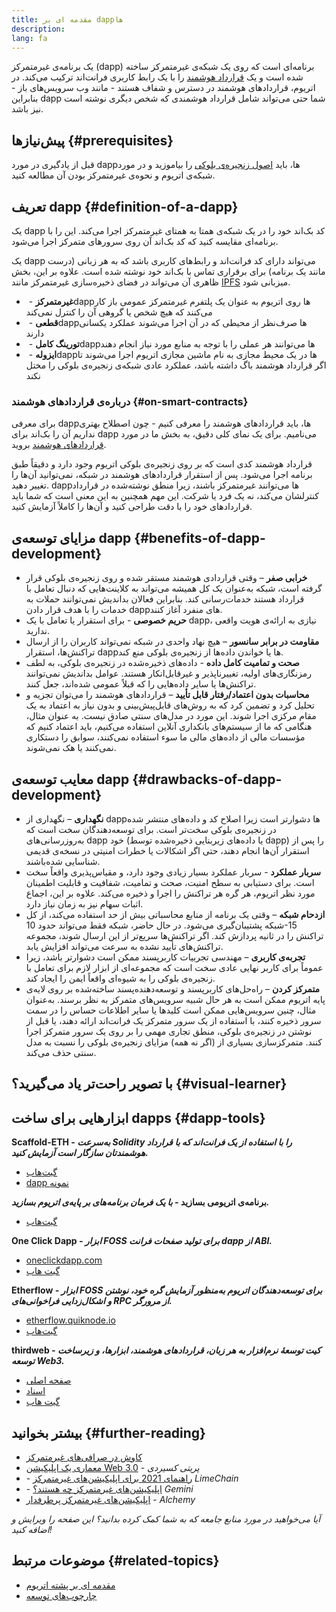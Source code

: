 ```yaml
---
title: مقدمه ای بر dappها
description:
lang: fa
---
```


یک برنامه‌ی غیرمتمرکز (dapp) برنامه‌ای است که روی یک شبکه‌ی غیرمتمرکز ساخته شده است و یک [قرارداد هوشمند](/developers/docs/smart-contracts/) را با یک رابط کاربری فرانت‌اند ترکیب می‌کند. در اتریوم، قراردادهای هوشمند در دسترس و شفاف هستند - مانند وب سرویس‌های باز - بنابراین dapp شما حتی می‌تواند شامل قرارداد هوشمندی که شخص دیگری نوشته است نیز باشد.

## پیش‌نیازها {#prerequisites}

قبل از یادگیری در مورد dappها، باید [اصول زنجیره‌ی بلوکی](/developers/docs/intro-to-ethereum/) را بیاموزید و در مورد شبکه‌ی اتریوم و نحوه‌ی غیرمتمرکز بودن آن مطالعه کنید.

## تعریف dapp {#definition-of-a-dapp}

یک dapp کد بک‌اند خود را در یک شبکه‌ی همتا به همتای غیرمتمرکز اجرا می‌کند. این را با برنامه‌ای مقایسه کنید که کد بک‌اند آن روی سرورهای متمرکز اجرا می‌شود.

یک dapp می‌تواند دارای کد فرانت‌اند و رابط‌های کاربری باشد که به هر زبانی (درست مانند یک برنامه) برای برقراری تماس با بک‌اند خود نوشته شده است. علاوه بر این، بخش ظاهری آن می‌تواند در فضای ذخیره‌سازی غیرمتمرکز مانند [IPFS](https://ipfs.io/) میزبانی شود.

- **غیرمتمرکز** - ‏dappها روی اتریوم به عنوان یک پلتفرم غیرمتمرکز عمومی باز کار می‌کنند که هیچ شخص یا گروهی آن را کنترل نمی‌کند
- **قطعی** - ‏dappها صرف‌نظر از محیطی که در آن اجرا می‌شوند عملکرد یکسانی دارند
- **تورینگ کامل** - ‏dappها می‌توانند هر عملی را با توجه به منابع مورد نیاز انجام دهند
- **ایزوله** - ‏dappها در یک محیط مجازی به نام ماشین مجازی اتریوم اجرا می‌شوند تا اگر قرارداد هوشمند باگ داشته باشد، عملکرد عادی شبکه‌ی زنجیره‌ی بلوکی را مختل نکند

### درباره‌ی قراردادهای هوشمند {#on-smart-contracts}

برای معرفی dapp‌ها، باید قراردادهای هوشمند را معرفی کنیم - چون اصطلاح بهتری نداریم آن را بک‌اند برای dapp می‌نامیم. برای یک نمای کلی دقیق، به بخش ما در مورد [قراردادهای هوشمند](/developers/docs/smart-contracts/) بروید.

قرارداد هوشمند کدی است که بر روی زنجیره‌ی بلوکی اتریوم وجود دارد و دقیقاً طبق برنامه اجرا می‌شود. پس از استقرار قراردادهای هوشمند در شبکه، نمی‌توانید آن‌ها را تغییر دهید. dappها می‌توانند غیرمتمرکز باشند، زیرا منطق نوشته‌شده در قرارداد کنترلشان می‌کند، نه یک فرد یا شرکت. این مهم همچنین به این معنی است که شما باید قراردادهای خود را با دقت طراحی کنید و آن‌ها را کاملاً آزمایش کنید.

## مزایای توسعه‌ی dapp {#benefits-of-dapp-development}

- **خرابی صفر** – وقتی قراردادی هوشمند مستقر شده و روی زنجیره‌ی بلوکی قرار گرفته است، شبکه به‌عنوان یک کل همیشه می‌تواند به کلاینت‌هایی که دنبال تعامل با قرارداد هستند خدمات‌رسانی کند. بنابراین فعالان بداندیش نمی‌توانند حملات به خدمات را با هدف قرار دادن dappهای منفرد آغاز کنند.
- **حریم خصوصی** - برای استقرار یا تعامل با یک dapp، نیازی به ارائه‌ی هویت واقعی ندارید.
- **مقاومت در برابر سانسور** – هیچ نهاد واحدی در شبکه نمی‌تواند کاربران را از ارسال تراکنش‌ها، استقرار dapp‌ها یا خواندن داده‌ها از زنجیره‌ی بلوکی منع کند.
- **صحت و تمامیت کامل داده** - داده‌های ذخیره‌شده در زنجیره‌ی بلوکی، به لطف رمزنگاری‌های اولیه، تغییرناپذیر و غیرقابل‌انکار هستند. عوامل بداندیش نمی‌توانند تراکنش‌ها یا سایر داده‌هایی را که قبلاً عمومی شده‌اند، جعل کنند.
- **محاسبات بدون اعتماد/رفتار قابل تأیید** – قراردادهای هوشمند را می‌توان تجزیه و تحلیل کرد و تضمین کرد که به روش‌های قابل‌پیش‌بینی و بدون نیاز به اعتماد به یک مقام مرکزی اجرا شوند. این مورد در مدل‌های سنتی صادق نیست. به عنوان مثال، هنگامی که ما از سیستم‌های بانکداری آنلاین استفاده می‌کنیم، باید اعتماد کنیم که مؤسسات مالی از داده‌های مالی ما سوء استفاده نمی‌کنند، سوابق را دستکاری نمی‌کنند یا هک نمی‌شوند.

## معایب توسعه‌ی dapp {#drawbacks-of-dapp-development}

- **نگهداری** – نگهداری از dappها دشوارتر است زیرا اصلاح کد و داده‌های منتشر شده در زنجیره‌ی بلوکی سخت‌تر است. برای توسعه‌دهندگان سخت است که به‌روزرسانی‌های dapp خود (یا داده‌های زیربنایی ذخیره‌شده توسط dapp) را پس از استقرار آن‌ها انجام دهند، حتی اگر اشکالات یا خطرات امنیتی در نسخه‌ی قدیمی شناسایی شده‌باشند.
- **سربار عملکرد** - سربار عملکرد بسیار زیادی وجود دارد، و مقیاس‌پذیری واقعاً سخت است. برای دستیابی به سطح امنیت، صحت و تمامیت، شفافیت و قابلیت اطمینان مورد نظر اتریوم، هر گره هر تراکنش را اجرا و ذخیره می‌کند. علاوه بر این، اجماع اثبات سهام نیز به زمان نیاز دارد.
- **ازدحام شبکه** – وقتی یک برنامه از منابع محاسباتی بیش از حد استفاده می‌کند، از کل شبکه پشتیبان‌گیری می‌شود. در حال حاضر، شبکه فقط می‌تواند حدود ‏10‎-15 تراکنش را در ثانیه پردازش کند. اگر تراکنش‌ها سریع‌تر از این ارسال شوند، مجموعه تراکنش‌های تأیید نشده به سرعت می‌تواند افزایش یابد.
- **تجربه‌ی کاربری** – مهندسی تجربیات کاربرپسند ممکن است دشوارتر باشد، زیرا عموماً برای کاربر نهایی عادی سخت است که مجموعه‌ای از ابزار لازم برای تعامل با زنجیره‌ی بلوکی را به شیوه‌ای واقعاً ایمن را ایجاد کند.
- **متمرکز کردن** – راه‌حل‌های کاربرپسند و توسعه‌دهنده‌پسند ساخته‌شده بر روی لایه‌ی پایه اتریوم ممکن است به هر حال شبیه سرویس‌های متمرکز به نظر برسند. به‌عنوان مثال، چنین سرویس‌هایی ممکن است کلیدها یا سایر اطلاعات حساس را در سمت سرور ذخیره کنند، با استفاده از یک سرور متمرکز یک فرانت‌اند ارائه دهند، یا قبل از نوشتن در زنجیره‌ی بلوکی، منطق تجاری مهمی را بر روی یک سرور متمرکز اجرا کنند. متمرکزسازی بسیاری از (اگر نه همه) مزایای زنجیره‌ی بلوکی را نسبت به مدل سنتی حذف می‌کند.

## با تصویر راحت‌تر یاد می‌گیرید؟ {#visual-learner}

<YouTube id="F50OrwV6Uk8" />

## ابزارهایی برای ساخت dapps {#dapp-tools}

**Scaffold-ETH _- به‌سرعت Solidity را با استفاده از یک فرانت‌اند که با قرارداد هوشمندتان سازگار است آزمایش کنید._**

- [گیت‌هاب](https://github.com/austintgriffith/scaffold-eth)
- [dapp نمونه](https://punkwallet.io/)

**برنامه‌ی اتریومی بسازید _- با یک فرمان برنامه‌های بر پایه‌ی اتریوم بسازید._**

- [گیت‌هاب](https://github.com/paulrberg/create-eth-app)

**One Click Dapp _- ابزار FOSS برای تولید صفحات فرانت dapp از
ABI._**

- [oneclickdapp.com](https://oneclickdapp.com)
- [گیت هاب](https://github.com/oneclickdapp/oneclickdapp-v1)

**Etherflow _- ابزار FOSS برای توسعه‌دهندگان اتریوم به‌منظور آزمایش گره خود، نوشتن و اشکال‌زدایی فراخوانی‌های RPC از مرورگر._**

- [etherflow.quiknode.io](https://etherflow.quiknode.io/)
- [گیت‌هاب](https://github.com/abunsen/etherflow)

**thirdweb _- کیت توسعهٔ نرم‌افزار به هر زبان، قراردادهای هوشمند، ابزارها، و زیرساخت توسعه Web3._**

- [صفحه اصلی](https://thirdweb.com/)
- [اسناد](https://portal.thirdweb.com/)
- [گیت هاب](https://github.com/thirdweb-dev/)

## بیشتر بخوانید {#further-reading}

- [کاوش در صرافی‌های غیرمتمرکز](/dapps)
- [معماری یک اپلیکیشن Web 3.0](https://www.preethikasireddy.com/post/the-architecture-of-a-web-3-0-application) - _پریتی کسیردی_
- [راهنمای 2021 برای اپلیکیشن‌های غیرمتمرکز](https://limechain.tech/blog/what-are-dapps-the-2021-guide/) -‏ _LimeChain_
- [اپلیکیشن‌های غیرمتمرکز چه هستند؟](https://www.gemini.com/cryptopedia/decentralized-applications-defi-dapps) -‏ _Gemini_
- [اپلیکیشن‌های غیرمتمرکز پرطرفدار](https://www.alchemy.com/dapps) - _Alchemy_

_آیا می‌خواهید در مورد منابع جامعه که به شما کمک کرده بدانید؟ این صفحه را ویرایش و اضافه کنید!_

## موضوعات مرتبط {#related-topics}

- [مقدمه ای بر پشته اتریوم](/developers/docs/ethereum-stack/)
- [چارچوب‌های توسعه](/developers/docs/frameworks/)
